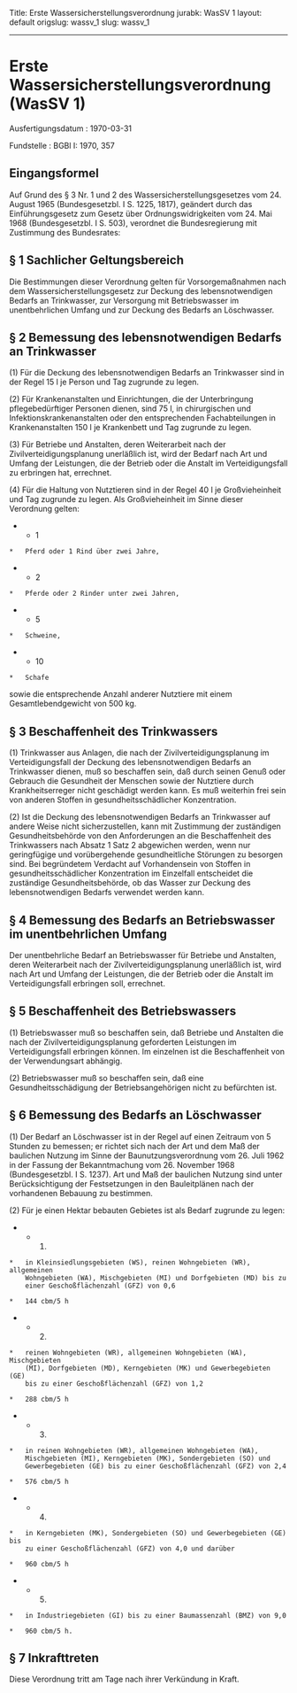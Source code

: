 Title: Erste Wassersicherstellungsverordnung
jurabk: WasSV 1
layout: default
origslug: wassv_1
slug: wassv_1

---

# Erste Wassersicherstellungsverordnung (WasSV 1)

Ausfertigungsdatum
:   1970-03-31

Fundstelle
:   BGBl I: 1970, 357



## Eingangsformel

Auf Grund des § 3 Nr. 1 und 2 des Wassersicherstellungsgesetzes vom
24\. August 1965 (Bundesgesetzbl. I S. 1225, 1817), geändert durch das
Einführungsgesetz zum Gesetz über Ordnungswidrigkeiten vom 24. Mai
1968 (Bundesgesetzbl. I S. 503), verordnet die Bundesregierung mit
Zustimmung des Bundesrates:


## § 1 Sachlicher Geltungsbereich

Die Bestimmungen dieser Verordnung gelten für Vorsorgemaßnahmen nach
dem Wassersicherstellungsgesetz zur Deckung des lebensnotwendigen
Bedarfs an Trinkwasser, zur Versorgung mit Betriebswasser im
unentbehrlichen Umfang und zur Deckung des Bedarfs an Löschwasser.


## § 2 Bemessung des lebensnotwendigen Bedarfs an Trinkwasser

(1) Für die Deckung des lebensnotwendigen Bedarfs an Trinkwasser sind
in der Regel 15 l je Person und Tag zugrunde zu legen.

(2) Für Krankenanstalten und Einrichtungen, die der Unterbringung
pflegebedürftiger Personen dienen, sind 75 l, in chirurgischen und
Infektionskrankenanstalten oder den entsprechenden Fachabteilungen in
Krankenanstalten 150 l je Krankenbett und Tag zugrunde zu legen.

(3) Für Betriebe und Anstalten, deren Weiterarbeit nach der
Zivilverteidigungsplanung unerläßlich ist, wird der Bedarf nach Art
und Umfang der Leistungen, die der Betrieb oder die Anstalt im
Verteidigungsfall zu erbringen hat, errechnet.

(4) Für die Haltung von Nutztieren sind in der Regel 40 l je
Großvieheinheit und Tag zugrunde zu legen. Als Großvieheinheit im
Sinne dieser Verordnung gelten:

*    *   1

    *   Pferd oder 1 Rind über zwei Jahre,


*    *   2

    *   Pferde oder 2 Rinder unter zwei Jahren,


*    *   5

    *   Schweine,


*    *   10

    *   Schafe



sowie die entsprechende Anzahl anderer Nutztiere mit einem
Gesamtlebendgewicht von 500 kg.


## § 3 Beschaffenheit des Trinkwassers

(1) Trinkwasser aus Anlagen, die nach der Zivilverteidigungsplanung im
Verteidigungsfall der Deckung des lebensnotwendigen Bedarfs an
Trinkwasser dienen, muß so beschaffen sein, daß durch seinen Genuß
oder Gebrauch die Gesundheit der Menschen sowie der Nutztiere durch
Krankheitserreger nicht geschädigt werden kann. Es muß weiterhin frei
sein von anderen Stoffen in gesundheitsschädlicher Konzentration.

(2) Ist die Deckung des lebensnotwendigen Bedarfs an Trinkwasser auf
andere Weise nicht sicherzustellen, kann mit Zustimmung der
zuständigen Gesundheitsbehörde von den Anforderungen an die
Beschaffenheit des Trinkwassers nach Absatz 1 Satz 2 abgewichen
werden, wenn nur geringfügige und vorübergehende gesundheitliche
Störungen zu besorgen sind. Bei begründetem Verdacht auf Vorhandensein
von Stoffen in gesundheitsschädlicher Konzentration im Einzelfall
entscheidet die zuständige Gesundheitsbehörde, ob das Wasser zur
Deckung des lebensnotwendigen Bedarfs verwendet werden kann.


## § 4 Bemessung des Bedarfs an Betriebswasser im unentbehrlichen Umfang

Der unentbehrliche Bedarf an Betriebswasser für Betriebe und
Anstalten, deren Weiterarbeit nach der Zivilverteidigungsplanung
unerläßlich ist, wird nach Art und Umfang der Leistungen, die der
Betrieb oder die Anstalt im Verteidigungsfall erbringen soll,
errechnet.


## § 5 Beschaffenheit des Betriebswassers

(1) Betriebswasser muß so beschaffen sein, daß Betriebe und Anstalten
die nach der Zivilverteidigungsplanung geforderten Leistungen im
Verteidigungsfall erbringen können. Im einzelnen ist die
Beschaffenheit von der Verwendungsart abhängig.

(2) Betriebswasser muß so beschaffen sein, daß eine
Gesundheitsschädigung der Betriebsangehörigen nicht zu befürchten ist.


## § 6 Bemessung des Bedarfs an Löschwasser

(1) Der Bedarf an Löschwasser ist in der Regel auf einen Zeitraum von
5 Stunden zu bemessen; er richtet sich nach der Art und dem Maß der
baulichen Nutzung im Sinne der Baunutzungsverordnung vom 26. Juli 1962
in der Fassung der Bekanntmachung vom 26. November 1968
(Bundesgesetzbl. I S. 1237). Art und Maß der baulichen Nutzung sind
unter Berücksichtigung der Festsetzungen in den Bauleitplänen nach der
vorhandenen Bebauung zu bestimmen.

(2) Für je einen Hektar bebauten Gebietes ist als Bedarf zugrunde zu
legen:

*    *   1.

    *   in Kleinsiedlungsgebieten (WS), reinen Wohngebieten (WR), allgemeinen
        Wohngebieten (WA), Mischgebieten (MI) und Dorfgebieten (MD) bis zu
        einer Geschoßflächenzahl (GFZ) von 0,6

    *   144 cbm/5 h


*    *   2.

    *   reinen Wohngebieten (WR), allgemeinen Wohngebieten (WA), Mischgebieten
        (MI), Dorfgebieten (MD), Kerngebieten (MK) und Gewerbegebieten (GE)
        bis zu einer Geschoßflächenzahl (GFZ) von 1,2

    *   288 cbm/5 h


*    *   3.

    *   in reinen Wohngebieten (WR), allgemeinen Wohngebieten (WA),
        Mischgebieten (MI), Kerngebieten (MK), Sondergebieten (SO) und
        Gewerbegebieten (GE) bis zu einer Geschoßflächenzahl (GFZ) von 2,4

    *   576 cbm/5 h


*    *   4.

    *   in Kerngebieten (MK), Sondergebieten (SO) und Gewerbegebieten (GE) bis
        zu einer Geschoßflächenzahl (GFZ) von 4,0 und darüber

    *   960 cbm/5 h


*    *   5.

    *   in Industriegebieten (GI) bis zu einer Baumassenzahl (BMZ) von 9,0

    *   960 cbm/5 h.





## § 7 Inkrafttreten

Diese Verordnung tritt am Tage nach ihrer Verkündung in Kraft.

